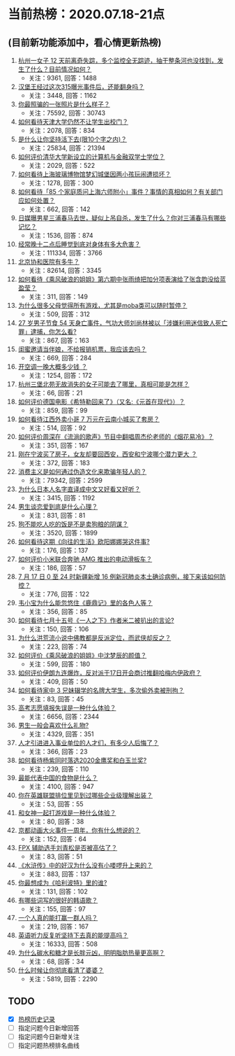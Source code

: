 # 当前热榜：2020.07.18-21点
## (目前新功能添加中，看心情更新热榜)
1. [杭州一女子 12 天前离奇失踪，多个监控全无踪迹，抽干整条河也没找到，发生了什么？目前情况如何？](https://www.zhihu.com/question/407413290)
    * 关注：9361, 回答：1488
2. [汉堡王经过这次315曝光事件后，还能翻身吗？](https://www.zhihu.com/question/407307963)
    * 关注：3448, 回答：1162
3. [你最照骗的一张照片是什么样子？](https://www.zhihu.com/question/268395554)
    * 关注：75592, 回答：30743
4. [如何看待天津大学仍然不让学生出校门？](https://www.zhihu.com/question/405608755)
    * 关注：2078, 回答：834
5. [是什么让你坚持活下去(限10个字之内)？](https://www.zhihu.com/question/398770923)
    * 关注：25834, 回答：21394
6. [如何评价清华大学新设立的计算机与金融双学士学位？](https://www.zhihu.com/question/407565500)
    * 关注：2029, 回答：522
7. [如何看待上海玻璃博物馆梦幻城堡因两小孩玩闹遭损坏？](https://www.zhihu.com/question/406525606)
    * 关注：1278, 回答：300
8. [如何看待「85 个家庭质问上海六师附小」事件？事情的真相如何？有关部门应如何处置？](https://www.zhihu.com/question/407489061)
    * 关注：662, 回答：142
9. [日媒曝男星三浦春马去世，疑似上吊自杀，发生了什么？你对三浦春马有哪些记忆？](https://www.zhihu.com/question/407606107)
    * 关注：1536, 回答：874
10. [经常晚十二点后睡觉到底对身体有多大危害？](https://www.zhihu.com/question/19632354)
    * 关注：111334, 回答：3766
11. [北京协和医院有多牛？](https://www.zhihu.com/question/27867581)
    * 关注：82614, 回答：3345
12. [如何看待《乘风破浪的姐姐》第六期中张雨绮把加分项表演给了张含韵没给蓝盈莹？](https://www.zhihu.com/question/407423980)
    * 关注：311, 回答：149
13. [为什么很多父母觉得所有游戏，尤其是moba类可以随时暂停？](https://www.zhihu.com/question/405519103)
    * 关注：509, 回答：312
14. [27 岁男子节食 54 天身亡事件，气功大师刘尚林被以「涉嫌利用迷信致人死亡罪」逮捕，你怎么看?](https://www.zhihu.com/question/407554462)
    * 关注：867, 回答：163
15. [闺蜜邀请当伴娘，不给报销机票，我应该去吗？](https://www.zhihu.com/question/406563887)
    * 关注：669, 回答：284
16. [开空调一晚大概多少钱 ？](https://www.zhihu.com/question/30844890)
    * 关注：1254, 回答：172
17. [杭州三堡北苑无故消失的女子可能去了哪里，真相可能是怎样？](https://www.zhihu.com/question/407430041)
    * 关注：66, 回答：21
18. [如何评价德国电影《希特勒回来了》（又名:《元首在现代》）？](https://www.zhihu.com/question/42224028)
    * 关注：859, 回答：99
19. [如何看待江西外卖小哥 7 万元在云南小城买了套房？](https://www.zhihu.com/question/407565085)
    * 关注：514, 回答：92
20. [如何评价周深在《流淌的歌声》节目中翻唱周杰伦老师的《烟花易冷》？](https://www.zhihu.com/question/407520342)
    * 关注：351, 回答：167
21. [刚在宁波买了房子，女友却要回西安，西安和宁波哪个潜力更大 ？](https://www.zhihu.com/question/364236274)
    * 关注：372, 回答：183
22. [消费主义是如何通过伪造文化来欺骗年轻人的？](https://www.zhihu.com/question/342318692)
    * 关注：79342, 回答：2599
23. [为什么日本人名字直译成中文又好看又好听？](https://www.zhihu.com/question/392480501)
    * 关注：3415, 回答：1192
24. [男生谈恋爱到底是什么心理？](https://www.zhihu.com/question/377107055)
    * 关注：831, 回答：81
25. [狗不能吃人吃的饭是不是卖狗粮的阴谋？](https://www.zhihu.com/question/306919987)
    * 关注：3520, 回答：1899
26. [如何看待这期《向往的生活》欧阳娜娜哭这件事?](https://www.zhihu.com/question/407545295)
    * 关注：176, 回答：137
27. [如何评价小米联合奔驰 AMG 推出的电动滑板车？](https://www.zhihu.com/question/407222439)
    * 关注：186, 回答：57
28. [7 月 17 日 0 至 24 时新疆新增 16 例新冠肺炎本土确诊病例，接下来该如何防控？](https://www.zhihu.com/question/407557421)
    * 关注：776, 回答：122
29. [韦小宝为什么能忽悠住《鹿鼎记》里的各色人等？](https://www.zhihu.com/question/304506293)
    * 关注：356, 回答：85
30. [如何看待七月十五号《一人之下》作者米二被扒出的言论?](https://www.zhihu.com/question/407159151)
    * 关注：150, 回答：106
31. [为什么洪荒流小说中佛教都是反派定位，而武侠却反之？](https://www.zhihu.com/question/403187145)
    * 关注：223, 回答：74
32. [如何评价《乘风破浪的姐姐》中沈梦辰的颜值？](https://www.zhihu.com/question/401032914)
    * 关注：599, 回答：180
33. [如何评价伊朗九连爆炸，反对派于17日开会商讨推翻哈梅内伊政府？](https://www.zhihu.com/question/407343253)
    * 关注：409, 回答：50
34. [如何看待家中 3 兄妹辍学的名牌大学生，多次偷外卖被刑拘？](https://www.zhihu.com/question/407506934)
    * 关注：83, 回答：45
35. [高考志愿填报失误是一种什么体验？](https://www.zhihu.com/question/63096139)
    * 关注：6656, 回答：2344
36. [男生一般会喜欢什么礼物?](https://www.zhihu.com/question/340816487)
    * 关注：4329, 回答：351
37. [人才引进进入事业单位的人才们，有多少人后悔了？](https://www.zhihu.com/question/316127416)
    * 关注：366, 回答：23
38. [如何看待杨紫同时落选2020金鹰奖和白玉兰奖?](https://www.zhihu.com/question/407494736)
    * 关注：239, 回答：110
39. [最能代表中国的食物是什么？](https://www.zhihu.com/question/36949964)
    * 关注：4100, 回答：947
40. [你在英雄联盟排位里见到过哪些企业级理解出装？](https://www.zhihu.com/question/406518776)
    * 关注：53, 回答：55
41. [和女神一起打游戏是一种什么体验？](https://www.zhihu.com/question/406127285)
    * 关注：80, 回答：38
42. [京都动画大火事件一周年，你有什么想说的？](https://www.zhihu.com/question/407469528)
    * 关注：152, 回答：64
43. [FPX 辅助选手刘青松是否被高估了？](https://www.zhihu.com/question/405949679)
    * 关注：83, 回答：51
44. [《水浒传》中的好汉为什么没有小喽啰升上来的？](https://www.zhihu.com/question/265479096)
    * 关注：883, 回答：137
45. [你最想成为《哈利波特》里的谁?](https://www.zhihu.com/question/389485075)
    * 关注：131, 回答：102
46. [有哪些词写的很好的韩语歌？](https://www.zhihu.com/question/406400298)
    * 关注：155, 回答：97
47. [一个人真的能打赢一群人吗？](https://www.zhihu.com/question/405562553)
    * 关注：219, 回答：167
48. [英语听力反复听坚持下去真的能提高吗？](https://www.zhihu.com/question/25869262)
    * 关注：16333, 回答：508
49. [为什么碳水和糖才是长胖元凶，明明脂肪热量更高啊？](https://www.zhihu.com/question/406770433)
    * 关注：68, 回答：34
50. [什么时候让你彻底看清了婆婆？](https://www.zhihu.com/question/280389361)
    * 关注：5819, 回答：2290
## TODO
* [x] [热榜历史记录](hot_history/AllHot.md)
* [ ] 指定问题今日新增回答
* [ ] 指定问题今日新增关注
* [ ] 指定问题热榜排名曲线
